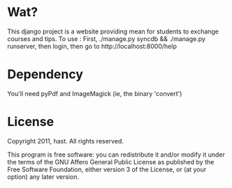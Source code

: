 Wat?
====

This django project is a website providing mean for students to exchange courses and tips.
To use : First, ./manage.py syncdb && ./manage.py runserver, then login, then go to http://localhost:8000/help

Dependency
==========

You'll need pyPdf and ImageMagick (ie, the binary 'convert')


License
=======

Copyright 2011, hast. All rights reserved.

This program is free software: you can redistribute it and/or modify
it under the terms of the GNU Affero General Public License as
published by the Free Software Foundation, either version 3 of the
License, or (at your option) any later version.

